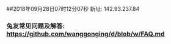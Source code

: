 ##2018年09月28日07时12分07秒 新址: 142.93.237.84
### 兔友常见问题及解答: https://github.com/wanggonging/d/blob/w/FAQ.md
